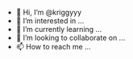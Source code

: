 - 👋 Hi, I’m @kriggyyy
- 👀 I’m interested in ...
- 🌱 I’m currently learning ...
- 💞️ I’m looking to collaborate on ...
- 📫 How to reach me ...

<!---
kriggyyy/kriggyyy is a ✨ special ✨ repository because its `README.md` (this file) appears on your GitHub profile.
You can click the Preview link to take a look at your changes.
--->

